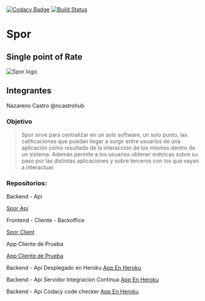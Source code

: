 [![Codacy Badge](https://api.codacy.com/project/badge/Grade/6dc335a3fa00440fa5f5d92573527e56)](https://app.codacy.com/app/nazarenomartincastro/spor_api?utm_source=github.com&utm_medium=referral&utm_content=ncastrohub/spor_api&utm_campaign=Badge_Grade_Dashboard)
[![Build Status](https://travis-ci.org/ncastrohub/spor_api.svg?branch=master)](https://travis-ci.org/ncastrohub/spor_api)


# Spor
## Single point of Rate

![Spor logo](https://user-images.githubusercontent.com/11638658/45330196-a5408600-b53a-11e8-8999-d34461908ef3.png)

## Integrantes

Nazareno Castro @ncastrohub

### Objetivo

>Spor sirve para centralizar en un solo software, un solo punto,  las calificaciones que puedan llegar a surgir entre usuarios de una aplicación como resultado de la interacción de los mismos dentro de un sistema.
Además permite a los usuarios obtener métricas sobre su paso por las distintas aplicaciones y sobre terceros con los que vayan a interactuar.

### Repositorios:

Backend - Api

[Spor Api](https://github.com/ncastrohub/spor_api)

Frontend - Cliente - Backoffice

[Spor Client](https://github.com/ncastrohub/spor-client)

App Cliente de Prueba

[App Cliente de Prueba](https://github.com/ncastrohub/spor-test-app)

Backend - Api Desplegado en Heroku
[App En Heroku](https://spor-api.herokuapp.com/)


Backend - Api Servidor Integracion Continua
[App En Heroku](https://travis-ci.org/ncastrohub/spor_api/branches)

Backend - Api Codacy code checker
[App En Heroku](https://app.codacy.com/project/nazarenomartincastro/spor_api/dashboard)


